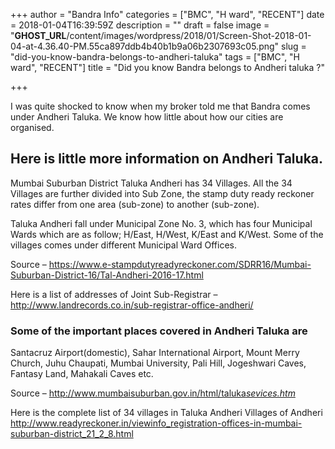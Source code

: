 +++
author = "Bandra Info"
categories = ["BMC", "H ward", "RECENT"]
date = 2018-01-04T16:39:59Z
description = ""
draft = false
image = "__GHOST_URL__/content/images/wordpress/2018/01/Screen-Shot-2018-01-04-at-4.36.40-PM.55ca897ddb4b40b1b9a06b2307693c05.png"
slug = "did-you-know-bandra-belongs-to-andheri-taluka"
tags = ["BMC", "H ward", "RECENT"]
title = "Did you know Bandra belongs to Andheri taluka ?"

+++


<p>I was quite shocked to know when my broker told me that Bandra comes under Andheri Taluka. We know how little about how our cities are organised.</p>
<h2>Here is little more information on Andheri Taluka.</h2>
<p>Mumbai Suburban District Taluka Andheri has 34 Villages. All the 34 Villages are further divided into Sub Zone, the stamp duty ready reckoner rates differ from one area (sub-zone) to another (sub-zone).</p>
<p>Taluka Andheri fall under Municipal Zone No. 3, which has four Municipal Wards which are as follow; H/East, H/West, K/East and K/West. Some of the villages comes under different Municipal Ward Offices.</p>
<p>Source &#8211; <a href="https://www.e-stampdutyreadyreckoner.com/SDRR16/Mumbai-Suburban-District-16/Tal-Andheri-2016-17.html">https://www.e-stampdutyreadyreckoner.com/SDRR16/Mumbai-Suburban-District-16/Tal-Andheri-2016-17.html </a></p>
<p>Here is a list of addresses of Joint Sub-Registrar &#8211; <a href="http://www.landrecords.co.in/sub-registrar-office-andheri/">http://www.landrecords.co.in/sub-registrar-office-andheri/</a></p>
<h3>Some of the important places covered in Andheri Taluka are</h3>
<p>Santacruz Airport(domestic), Sahar International Airport, Mount Merry Church, Juhu Chaupati, Mumbai University, Pali Hill, Jogeshwari Caves, Fantasy Land, Mahakali Caves etc.</p>
<p>Source &#8211; <a href="http://www.mumbaisuburban.gov.in/html/taluka_sevices.htm"> http://www.mumbaisuburban.gov.in/html/taluka<em>sevices.htm </em></a></p>
<p>Here is the complete list of 34 villages in Taluka Andheri Villages of Andheri <a href="http://www.readyreckoner.in/viewinfo_registration-offices-in-mumbai-suburban-district_21_2_8.html">http://www.readyreckoner.in/viewinfo_registration-offices-in-mumbai-suburban-district_21_2_8.html</a></p>



